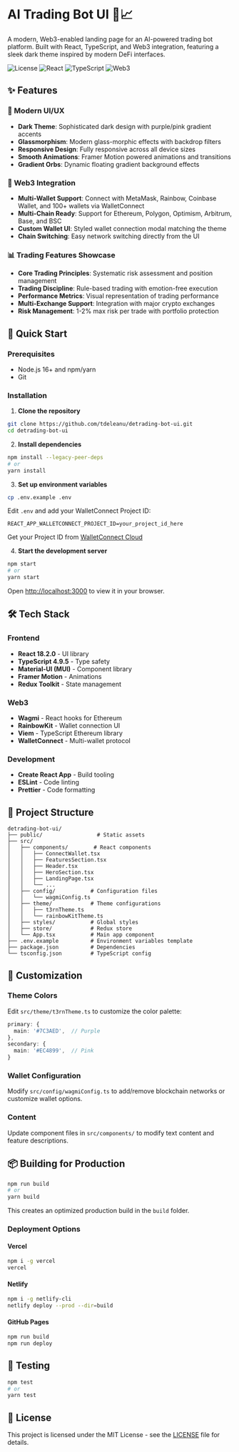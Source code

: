 # AI Trading Bot UI 🤖📈

A modern, Web3-enabled landing page for an AI-powered trading bot platform. Built with React, TypeScript, and Web3 integration, featuring a sleek dark theme inspired by modern DeFi interfaces.

![License](https://img.shields.io/badge/license-MIT-blue.svg)
![React](https://img.shields.io/badge/React-18.2.0-61DAFB?logo=react)
![TypeScript](https://img.shields.io/badge/TypeScript-4.9.5-3178C6?logo=typescript)
![Web3](https://img.shields.io/badge/Web3-Enabled-7C3AED?logo=ethereum)

## ✨ Features

### 🎨 Modern UI/UX
- **Dark Theme**: Sophisticated dark design with purple/pink gradient accents
- **Glassmorphism**: Modern glass-morphic effects with backdrop filters
- **Responsive Design**: Fully responsive across all device sizes
- **Smooth Animations**: Framer Motion powered animations and transitions
- **Gradient Orbs**: Dynamic floating gradient background effects

### 🔗 Web3 Integration
- **Multi-Wallet Support**: Connect with MetaMask, Rainbow, Coinbase Wallet, and 100+ wallets via WalletConnect
- **Multi-Chain Ready**: Support for Ethereum, Polygon, Optimism, Arbitrum, Base, and BSC
- **Custom Wallet UI**: Styled wallet connection modal matching the theme
- **Chain Switching**: Easy network switching directly from the UI

### 📊 Trading Features Showcase
- **Core Trading Principles**: Systematic risk assessment and position management
- **Trading Discipline**: Rule-based trading with emotion-free execution
- **Performance Metrics**: Visual representation of trading performance
- **Multi-Exchange Support**: Integration with major crypto exchanges
- **Risk Management**: 1-2% max risk per trade with portfolio protection

## 🚀 Quick Start

### Prerequisites
- Node.js 16+ and npm/yarn
- Git

### Installation

1. **Clone the repository**
```bash
git clone https://github.com/tdeleanu/detrading-bot-ui.git
cd detrading-bot-ui
```

2. **Install dependencies**
```bash
npm install --legacy-peer-deps
# or
yarn install
```

3. **Set up environment variables**
```bash
cp .env.example .env
```

Edit `.env` and add your WalletConnect Project ID:
```
REACT_APP_WALLETCONNECT_PROJECT_ID=your_project_id_here
```

Get your Project ID from [WalletConnect Cloud](https://cloud.walletconnect.com)

4. **Start the development server**
```bash
npm start
# or
yarn start
```

Open [http://localhost:3000](http://localhost:3000) to view it in your browser.

## 🛠️ Tech Stack

### Frontend
- **React 18.2.0** - UI library
- **TypeScript 4.9.5** - Type safety
- **Material-UI (MUI)** - Component library
- **Framer Motion** - Animations
- **Redux Toolkit** - State management

### Web3
- **Wagmi** - React hooks for Ethereum
- **RainbowKit** - Wallet connection UI
- **Viem** - TypeScript Ethereum library
- **WalletConnect** - Multi-wallet protocol

### Development
- **Create React App** - Build tooling
- **ESLint** - Code linting
- **Prettier** - Code formatting

## 📁 Project Structure

```
detrading-bot-ui/
├── public/                 # Static assets
├── src/
│   ├── components/        # React components
│   │   ├── ConnectWallet.tsx
│   │   ├── FeaturesSection.tsx
│   │   ├── Header.tsx
│   │   ├── HeroSection.tsx
│   │   ├── LandingPage.tsx
│   │   └── ...
│   ├── config/           # Configuration files
│   │   └── wagmiConfig.ts
│   ├── theme/            # Theme configurations
│   │   ├── t3rnTheme.ts
│   │   └── rainbowKitTheme.ts
│   ├── styles/           # Global styles
│   ├── store/            # Redux store
│   └── App.tsx           # Main app component
├── .env.example          # Environment variables template
├── package.json          # Dependencies
└── tsconfig.json         # TypeScript config
```

## 🎨 Customization

### Theme Colors
Edit `src/theme/t3rnTheme.ts` to customize the color palette:
```typescript
primary: {
  main: '#7C3AED',  // Purple
},
secondary: {
  main: '#EC4899',  // Pink
}
```

### Wallet Configuration
Modify `src/config/wagmiConfig.ts` to add/remove blockchain networks or customize wallet options.

### Content
Update component files in `src/components/` to modify text content and feature descriptions.

## 📦 Building for Production

```bash
npm run build
# or
yarn build
```

This creates an optimized production build in the `build` folder.

### Deployment Options

#### Vercel
```bash
npm i -g vercel
vercel
```

#### Netlify
```bash
npm i -g netlify-cli
netlify deploy --prod --dir=build
```

#### GitHub Pages
```bash
npm run build
npm run deploy
```

## 🧪 Testing

```bash
npm test
# or
yarn test
```

## 📄 License

This project is licensed under the MIT License - see the [LICENSE](LICENSE) file for details.
